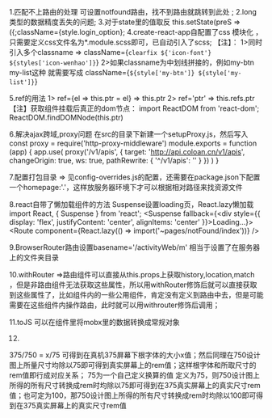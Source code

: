 1.匹配不上路由的处理 可设置notfound路由，找不到路由就跳转到此处 ;
2.long类型的数据精度丢失的问题;
3.对于state里的值取反  this.setState(preS => ({;className={style.login_option};
4.create-react-app自配置了css 模块化 ，只需要定义css文件名为*.module.scss即可，已自动引入了scss;
【注】：
1>同时引入多个classname =>  className={`clearfix ${'icon-font'} ${styles['icon-wenhao']}`}
2>如果classname为中划线拼接的，例如my-btn my-list这种 就需要写成 className={`${style['my-btn']} ${style['my-list']}`}

5.ref的用法
1> ref={el => this.ptr = el} => this.ptr
2> ref='ptr' => this.refs.ptr
【注】获取组件挂载后真正的dom节点：
import ReactDOM from 'react-dom';
ReactDOM.findDOMNode(this.ptr)

6.解决ajax跨域,proxy问题 
在src的目录下新建一个setupProxy.js，然后写入
const proxy = require('http-proxy-middleware')
module.exports = function (app) {
    app.use(
        proxy('/v1/apis', {
            target: 'http://api.coloan.cn/v1/apis',
            changeOrigin: true,
            ws: true,
            pathRewrite: {
                '^/v1/apis': ''
            }
        })
    )
}

7.配置打包目录 => 见config-overrides.js的配置，还需要在package.json下配置一个homepage:'.'，这样放服务器环境下才可以根据相对路径来找资源文件

8.react自带了懒加载组件的方法 Suspense设置loading页，React.lazy懒加载
import React, { Suspense } from 'react';
<Suspense fallback={<div style={{ display: 'flex', justifyContent: 'center', alignItems: 'center' }}>Loading...</div>}>
    <Route component={React.lazy(() => import('~pages/notFound/index'))} />
</Suspense>

9.BrowserRouter路由设置basename='/activityWeb/m' 相当于设置了在服务器上的文件夹目录

10.withRouter =>路由组件可以直接从this.props上获取history,location,match ，但是非路由组件无法获取这些属性，所以用withRouter修饰后就可以直接获取到这些属性了，比如组件内的一些公用组件，肯定没有定义到路由中去，但是可能需要在这些组件内操作路由，此时就可以用withrouter修饰后调用；

11.toJS 可以在组件里将mobx里的数据转换成常规对象

12.
375/750 = x/75 可得到在真机375屏幕下根字体的大小x值；然后同理在750设计图上所量尺寸均除以75即可得到真实屏幕上的rem值；这样根字体和所取尺寸的rem值即行成对应关系；
75为一个自己定义换算的值 定义为75，则750设计图上所得的所有尺寸转换成rem时均除以75即可得到在375真实屏幕上的真实尺寸rem值；也可定为100，那750设计图上所得的所有尺寸转换成rem时均除以100即可得到在375真实屏幕上的真实尺寸rem值

